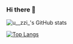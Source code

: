 ### Hi there 👋

<!--
**gitujin/gitujin** is a ✨ _special_ ✨ repository because its `README.md` (this file) appears on your GitHub profile.

Here are some ideas to get you started:

- 🔭 I’m currently working on ...
- 🌱 I’m currently learning ...
- 👯 I’m looking to collaborate on ...
- 🤔 I’m looking for help with ...
- 💬 Ask me about ...
- 📫 How to reach me: ...
- 😄 Pronouns: ...
- ⚡ Fun fact: ...
-->

![u__zzi_'s GitHub stats](https://github-readme-stats.vercel.app/api?username=u__zzi_&show_icons=true&theme=dracula)

[![Top Langs](https://github-readme-stats.vercel.app/api/top-langs/?username=u__zzi_&layout=compact)](https://github.com/anuraghazra/github-readme-stats)
